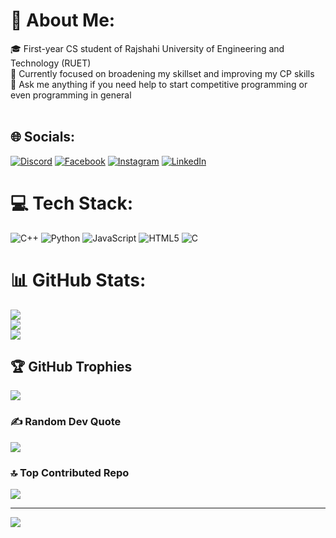 # 💫 About Me:
🎓 First-year CS student of Rajshahi University of Engineering and Technology (RUET)<br>
🔭 Currently focused on broadening my skillset and improving my CP skills<br>
💬 Ask me anything if you need help to start competitive programming or even programming in general<br><br>


## 🌐 Socials:
[![Discord](https://img.shields.io/badge/Discord-%237289DA.svg?logo=discord&logoColor=white)](https://discord.gg/https://discord.gg/jnjvkwHcQf) [![Facebook](https://img.shields.io/badge/Facebook-%231877F2.svg?logo=Facebook&logoColor=white)](https://facebook.com/azmain.ahnaf.96) [![Instagram](https://img.shields.io/badge/Instagram-%23E4405F.svg?logo=Instagram&logoColor=white)](https://instagram.com/azmain.ahnaf.961) [![LinkedIn](https://img.shields.io/badge/LinkedIn-%230077B5.svg?logo=linkedin&logoColor=white)](https://linkedin.com/in/azmain-ahnaf-b43987222) 

# 💻 Tech Stack:
![C++](https://img.shields.io/badge/c++-%2300599C.svg?style=flat&logo=c%2B%2B&logoColor=white) ![Python](https://img.shields.io/badge/python-3670A0?style=flat&logo=python&logoColor=ffdd54) ![JavaScript](https://img.shields.io/badge/javascript-%23323330.svg?style=flat&logo=javascript&logoColor=%23F7DF1E) ![HTML5](https://img.shields.io/badge/html5-%23E34F26.svg?style=flat&logo=html5&logoColor=white) ![C](https://img.shields.io/badge/c-%2300599C.svg?style=flat&logo=c&logoColor=white)
# 📊 GitHub Stats:
![](https://github-readme-stats.vercel.app/api?username=AzmainAhnaf&theme=radical&hide_border=false&include_all_commits=false&count_private=false)<br/>
![](https://github-readme-streak-stats.herokuapp.com/?user=AzmainAhnaf&theme=radical&hide_border=false)<br/>
![](https://github-readme-stats.vercel.app/api/top-langs/?username=AzmainAhnaf&theme=radical&hide_border=false&include_all_commits=false&count_private=false&layout=compact)

## 🏆 GitHub Trophies
![](https://github-profile-trophy.vercel.app/?username=AzmainAhnaf&theme=radical&no-frame=false&no-bg=true&margin-w=4)

### ✍️ Random Dev Quote
![](https://quotes-github-readme.vercel.app/api?type=horizontal&theme=radical)

### 🔝 Top Contributed Repo
![](https://github-contributor-stats.vercel.app/api?username=AzmainAhnaf&limit=5&theme=dark&combine_all_yearly_contributions=true)

---
[![](https://visitcount.itsvg.in/api?id=AzmainAhnaf&icon=0&color=0)](https://visitcount.itsvg.in)
